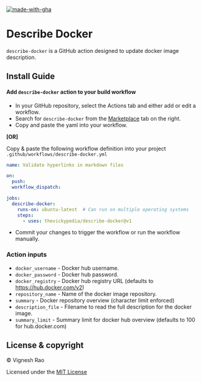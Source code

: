 [![made-with-gha](https://img.shields.io/badge/Made%20with-Github_Actions-black?style=for-the-badge&logo=GitHub)][marketplace]

# Describe Docker
`describe-docker` is a GitHub action designed to update docker image description.

## Install Guide

#### Add `describe-docker` action to your build workflow

- In your GitHub repository, select the Actions tab and either add or edit a workflow.
- Search for `describe-docker` from the [Marketplace][marketplace] tab on the right.
- Copy and paste the yaml into your workflow.

**[OR]**

Copy & paste the following workflow definition into your project `.github/workflows/describe-docker.yml`

```yaml
name: Validate hyperlinks in markdown files

on:
  push:
  workflow_dispatch:

jobs:
  describe-docker:
    runs-on: ubuntu-latest  # Can run on multiple operating systems
    steps:
      - uses: thevickypedia/describe-docker@v1
```

- Commit your changes to trigger the workflow or run the workflow manually.

### Action inputs

- `docker_username` - Docker hub username.
- `docker_password` - Docker hub password.
- `docker_registry` - Docker hub registry URL (defaults to https://hub.docker.com/v2)
- `repository_name` - Name of the docker image repository.
- `summary` - Docker repository overview (character limit enforced)
- `description_file` - Filename to read the full description for the docker image.
- `summary_limit` - Summary limit for docker hub overview (defaults to 100 for hub.docker.com)

## License & copyright

&copy; Vignesh Rao

Licensed under the [MIT License][license]

[marketplace]: https://github.com/marketplace/actions/describe-docker
[license]: https://github.com/thevickypedia/describe-docker/blob/main/LICENSE
